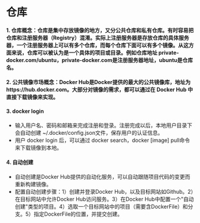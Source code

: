 # 仓库

#### 1. 仓库概念：仓库是集中存放镜像的地方，又分公共仓库和私有仓库。有时容易把仓库和注册服务器（Registry）混淆。实际上注册服务器是存放仓库的具体服务器，一个注册服务器上可以有多个仓库，而每个仓库下面可以有多个镜像。从这方面来说，仓库可以被认为是一个具体的项目或目录。例如仓库地址 private-docker.com/ubuntu，private-docker.com是注册服务器地址，ubuntu是仓库名。

#### 2. 公共镜像市场概念：Docker Hub是Docker提供的最大的公共镜像库，地址为https://hub.docker.com。大部分对镜像的需求，都可以通过在 Docker Hub 中直接下载镜像来实现。

#### 3. docker login
 - 输入用户名、密码和邮箱来完成注册和登录。注册完成以后，本地用户目录下会自动创建 ~/.docker/config.json文件，保存用户的认证信息。
 - 用户 docker login 后，可以通过 docker search，docker [image] pull命令来下载镜像到本地。

#### 4. 自动创建
 - 自动创建是Docker Hub提供的自动化服务，可以自动跟随项目代码的变更而重新构建镜像。
 - 配置自动创建步骤：1）创建并登录Docker Hub，以及目标网站如Github。2）在目标网站中允许Docker Hub访问服务。3）在Docker Hub中配置一个"自动创建"类型的项目。4）选取一个目标网站中的项目（需要含DockerFile）和分支。5）指定DockerFile的位置，并提交创建。